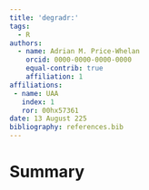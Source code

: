```yaml
---
title: 'degradr:'
tags:
  - R
authors:
  - name: Adrian M. Price-Whelan
    orcid: 0000-0000-0000-0000
    equal-contrib: true
    affiliation: 1 
affiliations:
 - name: UAA
   index: 1
   ror: 00hx57361
date: 13 August 225
bibliography: references.bib
---
```



# Summary
